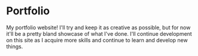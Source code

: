 # Portfolio

My portfolio website! I'll try and keep it as creative as possible, but for now it'll be a pretty bland showcase of what I've done.
I'll continue development on this site as I acquire more skills and continue to learn and develop new things. 
